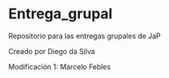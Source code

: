 # Entrega_grupal
Repositorio para las entregas grupales de JaP

Creado por Diego da Silva

Modificación 1: Marcelo Febles
